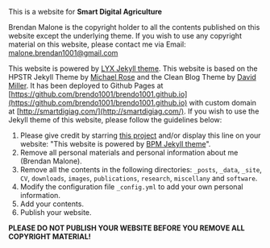 
This is a website for **Smart Digital Agriculture**


Brendan Malone is the copyright holder to all the contents published on this website except the underlying theme. If you wish to use any copyright material on this website, please contact me via Email: malone.brendan1001@gmail.com 

This website is powered by [LYX Jekyll theme](https://github.com/liuyxpp/liuyxpp.github.io). This website is based on the HPSTR Jekyll Theme by [Michael Rose](https://github.com/mmistakes) and the Clean Blog Theme by [David Miller](https://github.com/davidtmiller/). 
It has been deployed to Github Pages at [https://github.com/brendo1001/brendo1001.github.io](https://github.com/brendo1001/brendo1001.github.io) with custom domain at [http://smartdigiag.com/](http://smartdigiag.com/). If you wish to use the Jekyll theme of this website, please follow the guidelines below:

1. Please give credit by starring [this project](https://github.com/brendo1001/brendo1001.github.io) and/or display this line on your website: "This website is powered by [BPM Jekyll theme](https://github.com/brendo1001/brendo1001.github.io)".
2. Remove all personal materials and personal information about me (Brendan Malone).
3. Remove all the contents in the following directories: `_posts`, `_data`, `_site`, `CV`, `downloads`, `images`, `publications`, `research`, `miscellany` and `software`.
4. Modify the configuration file `_config.yml` to add your own personal information.
5. Add your contents.
6. Publish your website.

**PLEASE DO NOT PUBLISH YOUR WEBSITE BEFORE YOU REMOVE ALL COPYRIGHT MATERIAL!**

